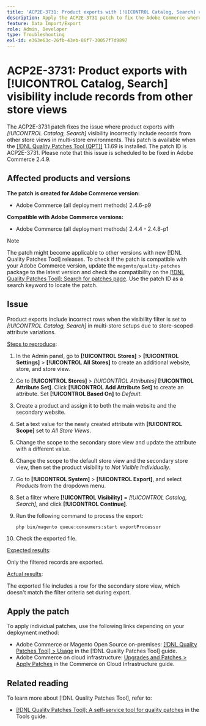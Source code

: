 ```yaml
---
title: 'ACP2E-3731: Product exports with [!UICONTROL Catalog, Search] visibility include records from other store views'
description: Apply the ACP2E-3731 patch to fix the Adobe Commerce where product exports with the visibility filter set to [!UICONTROL Catalog, Search] include incorrect rows in multi-store setups due to store-scoped attribute variations.
feature: Data Import/Export
role: Admin, Developer
type: Troubleshooting
exl-id: e363e63c-26fb-43eb-86f7-30057f7d9897
---
```

# ACP2E-3731: Product exports with [!UICONTROL Catalog, Search] visibility include records from other store views

The ACP2E-3731 patch fixes the issue where product exports with *[!UICONTROL Catalog, Search]* visibility incorrectly include records from other store views in multi-store environments. This patch is available when the [[!DNL Quality Patches Tool (QPT)]](/help/tools/quality-patches-tool/quality-patches-tool-to-self-serve-quality-patches.md) 1.1.69 is installed. The patch ID is ACP2E-3731. Please note that this issue is scheduled to be fixed in Adobe Commerce 2.4.9.

## Affected products and versions

**The patch is created for Adobe Commerce version:**

* Adobe Commerce (all deployment methods) 2.4.6-p9

**Compatible with Adobe Commerce versions:**

* Adobe Commerce (all deployment methods) 2.4.4 - 2.4.8-p1

>[!NOTE]
>
>The patch might become applicable to other versions with new [!DNL Quality Patches Tool] releases. To check if the patch is compatible with your Adobe Commerce version, update the `magento/quality-patches` package to the latest version and check the compatibility on the [[!DNL Quality Patches Tool]: Search for patches page](https://experienceleague.adobe.com/tools/commerce-quality-patches/index.html). Use the patch ID as a search keyword to locate the patch.

## Issue

Product exports include incorrect rows when the visibility filter is set to *[!UICONTROL Catalog, Search]* in multi-store setups due to store-scoped attribute variations.

<u>Steps to reproduce</u>:

1. In the Admin panel, go to **[!UICONTROL Stores]** > **[!UICONTROL Settings]** > **[!UICONTROL All Stores]** to create an additional website, store, and store view.
1. Go to **[!UICONTROL Stores]** > *[!UICONTROL Attributes]* **[!UICONTROL Attribute Set]**. Click **[!UICONTROL Add Attribute Set]** to create an attribute. Set **[!UICONTROL Based On]** to *Default*.
1. Create a product and assign it to both the main website and the secondary website.
1. Set a text value for the newly created attribute with **[!UICONTROL Scope]** set to *All Store Views*.
1. Change the scope to the secondary store view and update the attribute with a different value.
1. Change the scope to the default store view and the secondary store view, then set the product visibility to *Not Visible Individually*.
1. Go to **[!UICONTROL System]** > **[!UICONTROL Export]**, and select *Products* from the dropdown menu.
1. Set a filter where **[!UICONTROL Visibility]** = *[!UICONTROL Catalog, Search]*, and click **[!UICONTROL Continue]**.
1. Run the following command to process the export:

    ```
    php bin/magento queue:consumers:start exportProcessor
    ```

1. Check the exported file.

<u>Expected results</u>:

Only the filtered records are exported.

<u>Actual results</u>:

The exported file includes a row for the secondary store view, which doesn't match the filter criteria set during export.

## Apply the patch

To apply individual patches, use the following links depending on your deployment method:

* Adobe Commerce or Magento Open Source on-premises: [[!DNL Quality Patches Tool] > Usage](/help/tools/quality-patches-tool/usage.md) in the [!DNL Quality Patches Tool] guide.
* Adobe Commerce on cloud infrastructure: [Upgrades and Patches > Apply Patches](https://experienceleague.adobe.com/docs/commerce-cloud-service/user-guide/develop/upgrade/apply-patches.html) in the Commerce on Cloud Infrastructure guide.

## Related reading

To learn more about [!DNL Quality Patches Tool], refer to:

* [[!DNL Quality Patches Tool]: A self-service tool for quality patches](/help/tools/quality-patches-tool/quality-patches-tool-to-self-serve-quality-patches.md) in the Tools guide.
